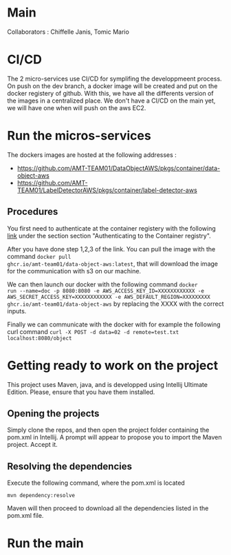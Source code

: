 # Main

Collaborators : Chiffelle Janis, Tomic Mario

# CI/CD

The 2 micro-services use CI/CD for symplifing the developpmeent process. On push on the dev branch, a docker image will be created and put on the docker registery of github. With this, we have all the differents version of the images in a centralized place. We don't have a CI/CD on the main yet, we will have one when will push on the aws EC2.

# Run the micros-services

The dockers images are hosted at the following addresses :
- https://github.com/AMT-TEAM01/DataObjectAWS/pkgs/container/data-object-aws
- https://github.com/AMT-TEAM01/LabelDetectorAWS/pkgs/container/label-detector-aws

## Procedures

You first need to authenticate at the container registery with the following [link](https://docs.github.com/en/packages/working-with-a-github-packages-registry/working-with-the-container-registry) under the section section "Authenticating to the Container registry". 

After you have done step 1,2,3 of the link. You can pull the image with the command <code>docker pull ghcr.io/amt-team01/data-object-aws:latest</code>, that will download the image for the communication with s3 on our machine.

We can then launch our docker with the following command <code>docker run --name=doc -p 8080:8080 -e AWS_ACCESS_KEY_ID=XXXXXXXXXXXX -e AWS_SECRET_ACCESS_KEY=XXXXXXXXXXXX -e AWS_DEFAULT_REGION=XXXXXXXXX ghcr.io/amt-team01/data-object-aws</code> by replacing the XXXX with the correct inputs.

Finally we can communicate with the docker with for example the following curl command <code>curl -X POST -d data=02 -d remote=test.txt localhost:8080/object</code>

# Getting ready to work on the project

This project uses Maven, java, and is developped using Intellij Ultimate Edition. Please, ensure that you have them installed.

## Opening the projects

Simply clone the repos, and then open the project folder containing the pom.xml in Intellij. A prompt will appear to propose you to import the Maven project. Accept it.

## Resolving the dependencies

Execute the following command, where the pom.xml is located

`mvn dependency:resolve`

Maven will then proceed to download all the dependencies listed in the pom.xml file. 

# Run the main

